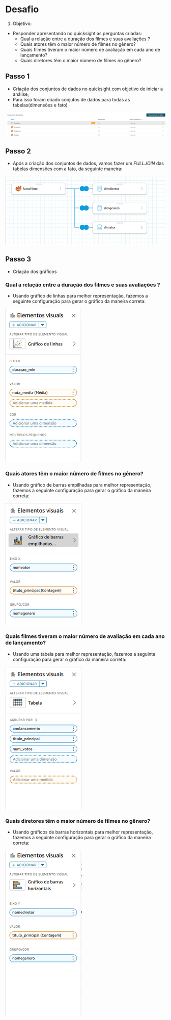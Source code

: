 # **Desafio**
1. Objetivo: 
- Responder apresentando no quicksight as perguntas criadas:
    - Qual a relação entre a duração dos filmes e suas avaliações ? 
    - Quais atores têm o maior número de filmes no gênero? 
    - Quais filmes tiveram o maior número de avaliação em cada ano de lançamento?
    - Quais diretores têm o maior número de filmes no gênero?


## Passo 1 
- Criação dos conjuntos de dados no quicksight com objetivo de iniciar a análise, 
- Para isso foram criado conjutos de dados para todas as tabelas(dimensões e fato)
<img src='../evidencias/img/ConjuntoDados.png'>

## Passo 2
- Após a criação dos conjuntos de dados, vamos fazer um *FULLJOIN* das tabelas dimensões com a fato, da seguinte maneira: 
<img src='../evidencias/img/UniaoDosDados.png'>

## Passo 3
- Criação dos gráficos 

### Qual a relação entre a duração dos filmes e suas avaliações ? 
- Usando gráfico de linhas para melhor representação, fazemos a seguinte configuração para gerar o gráfico da maneira correta: 
<img src='../evidencias/img/CriacaoFilmeDuracao.png'>

### Quais atores têm o maior número de filmes no gênero? 
- Usando gráfico de barras empilhadas para melhor representação, fazemos a seguinte configuração para gerar o gráfico da maneira correta: 
<img src='../evidencias/img/CriacaoAtoresGenero.png'>

### Quais filmes tiveram o maior número de avaliação em cada ano de lançamento?
- Usando uma tabela para melhor representação, fazemos a seguinte configuração para gerar o gráfico da maneira correta: 
<img src='../evidencias/img/CriacaoMelhoresFilmesPorAno.png'>

### Quais diretores têm o maior número de filmes no gênero?
- Usando gráficos de barras horizontais para melhor representação, fazemos a seguinte configuração para gerar o gráfico da maneira correta: 
<img src='../evidencias/img/CriacaoDiretoresGenero.png'>